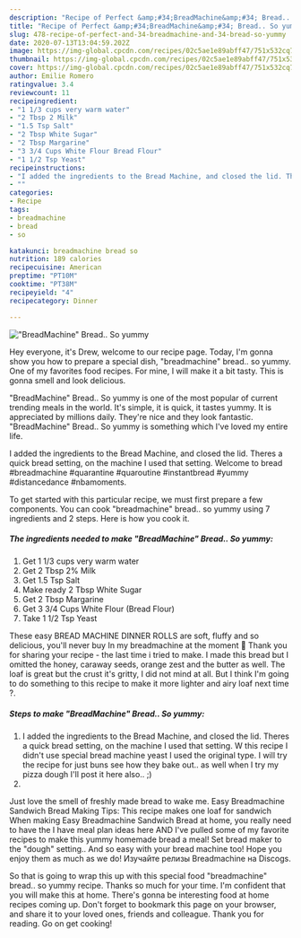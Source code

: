 ```yaml
---
description: "Recipe of Perfect &amp;#34;BreadMachine&amp;#34; Bread.. So yummy"
title: "Recipe of Perfect &amp;#34;BreadMachine&amp;#34; Bread.. So yummy"
slug: 478-recipe-of-perfect-and-34-breadmachine-and-34-bread-so-yummy
date: 2020-07-13T13:04:59.202Z
image: https://img-global.cpcdn.com/recipes/02c5ae1e89abff47/751x532cq70/breadmachine-bread-so-yummy-recipe-main-photo.jpg
thumbnail: https://img-global.cpcdn.com/recipes/02c5ae1e89abff47/751x532cq70/breadmachine-bread-so-yummy-recipe-main-photo.jpg
cover: https://img-global.cpcdn.com/recipes/02c5ae1e89abff47/751x532cq70/breadmachine-bread-so-yummy-recipe-main-photo.jpg
author: Emilie Romero
ratingvalue: 3.4
reviewcount: 11
recipeingredient:
- "1 1/3 cups very warm water"
- "2 Tbsp 2 Milk"
- "1.5 Tsp Salt"
- "2 Tbsp White Sugar"
- "2 Tbsp Margarine"
- "3 3/4 Cups White Flour Bread Flour"
- "1 1/2 Tsp Yeast"
recipeinstructions:
- "I added the ingredients to the Bread Machine, and closed the lid. Theres a quick bread setting, on the machine I used that setting. W this recipe I didn&#39;t use special bread machine yeast I used the original type. I will try the recipe for just buns see how they bake out.. as well when I try my pizza dough I&#39;ll post it here also.. ;)"
- ""
categories:
- Recipe
tags:
- breadmachine
- bread
- so

katakunci: breadmachine bread so 
nutrition: 189 calories
recipecuisine: American
preptime: "PT10M"
cooktime: "PT38M"
recipeyield: "4"
recipecategory: Dinner

---
```



![&#34;BreadMachine&#34; Bread.. So yummy](https://img-global.cpcdn.com/recipes/02c5ae1e89abff47/751x532cq70/breadmachine-bread-so-yummy-recipe-main-photo.jpg)

Hey everyone, it's Drew, welcome to our recipe page. Today, I'm gonna show you how to prepare a special dish, &#34;breadmachine&#34; bread.. so yummy. One of my favorites food recipes. For mine, I will make it a bit tasty. This is gonna smell and look delicious.

&#34;BreadMachine&#34; Bread.. So yummy is one of the most popular of current trending meals in the world. It's simple, it is quick, it tastes yummy. It is appreciated by millions daily. They're nice and they look fantastic. &#34;BreadMachine&#34; Bread.. So yummy is something which I've loved my entire life.

I added the ingredients to the Bread Machine, and closed the lid. Theres a quick bread setting, on the machine I used that setting. Welcome to bread #breadmachine #quarantine #quaroutine #instantbread #yummy #distancedance #nbamoments.


To get started with this particular recipe, we must first prepare a few components. You can cook &#34;breadmachine&#34; bread.. so yummy using 7 ingredients and 2 steps. Here is how you cook it.

<!--inarticleads1-->

##### The ingredients needed to make &#34;BreadMachine&#34; Bread.. So yummy:

1. Get 1 1/3 cups very warm water
1. Get 2 Tbsp 2% Milk
1. Get 1.5 Tsp Salt
1. Make ready 2 Tbsp White Sugar
1. Get 2 Tbsp Margarine
1. Get 3 3/4 Cups White Flour (Bread Flour)
1. Take 1 1/2 Tsp Yeast


These easy BREAD MACHINE DINNER ROLLS are soft, fluffy and so delicious, you&#39;ll never buy In my breadmachine at the moment 🙂 Thank you for sharing your recipe - the last time i tried to make. I made this bread but I omitted the honey, caraway seeds, orange zest and the butter as well. The loaf is great but the crust it&#39;s gritty, I did not mind at all. But I think I&#39;m going to do something to this recipe to make it more lighter and airy loaf next time ?. 

<!--inarticleads2-->

##### Steps to make &#34;BreadMachine&#34; Bread.. So yummy:

1. I added the ingredients to the Bread Machine, and closed the lid. Theres a quick bread setting, on the machine I used that setting. W this recipe I didn&#39;t use special bread machine yeast I used the original type. I will try the recipe for just buns see how they bake out.. as well when I try my pizza dough I&#39;ll post it here also.. ;)
1. 


Just love the smell of freshly made bread to wake me. Easy Breadmachine Sandwich Bread Making Tips: This recipe makes one loaf for sandwich When making Easy Breadmachine Sandwich Bread at home, you really need to have the I have meal plan ideas here AND I&#39;ve pulled some of my favorite recipes to make this yummy homemade bread a meal! Set bread maker to the &#34;dough&#34; setting.. And so easy with your bread machine too! Hope you enjoy them as much as we do! Изучайте релизы Breadmachine на Discogs. 

So that is going to wrap this up with this special food &#34;breadmachine&#34; bread.. so yummy recipe. Thanks so much for your time. I'm confident that you will make this at home. There's gonna be interesting food at home recipes coming up. Don't forget to bookmark this page on your browser, and share it to your loved ones, friends and colleague. Thank you for reading. Go on get cooking!
